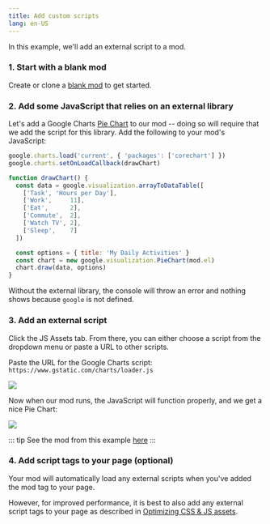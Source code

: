 ```yaml
---
title: Add custom scripts
lang: en-US
---
```


In this example, we'll add an external script to a mod.

### 1. Start with a blank mod

Create or clone a [blank mod](https://anymod.com/mod/llaba) to get started.

### 2. Add some JavaScript that relies on an external library

Let's add a Google Charts [Pie Chart](https://google-developers.appspot.com/chart/interactive/docs/gallery/piechart) to our mod -- doing so will require that we add the script for this library. Add the following to your mod's JavaScript:

```js
google.charts.load('current', { 'packages': ['corechart'] })
google.charts.setOnLoadCallback(drawChart)

function drawChart() {
  const data = google.visualization.arrayToDataTable([
    ['Task', 'Hours per Day'],
    ['Work',     11],
    ['Eat',      2],
    ['Commute',  2],
    ['Watch TV', 2],
    ['Sleep',    7]
  ])

  const options = { title: 'My Daily Activities' }
  const chart = new google.visualization.PieChart(mod.el)
  chart.draw(data, options)
}
```

Without the external library, the console will throw an error and nothing shows because `google` is not defined.

### 3. Add an external script

Click the JS Assets tab.  From there, you can either choose a script from the dropdown menu or paste a URL to other scripts.

Paste the URL for the Google Charts script: `https://www.gstatic.com/charts/loader.js`

<img src="https://res.cloudinary.com/component/image/upload/v1562704535/guide/examples/custom-scripts-3a-add-script.png">

Now when our mod runs, the JavaScript will function properly, and we get a nice Pie Chart:

<img src="https://res.cloudinary.com/component/image/upload/v1562704535/guide/examples/custom-scripts-3b-add-script.png">

::: tip
See the mod from this example [here](https://anymod.com/mod/oorna)
:::

### 4. Add script tags to your page (optional)

Your mod will automatically load any external scripts when you've added the mod tag to your page.

However, for improved performance, it is best to also add any external script tags to your page as described in [Optimizing CSS & JS assets](/examples/optimize-assets.html).
